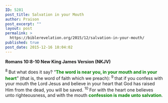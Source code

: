 ```yaml
---
ID: 5281
post_title: Salvation in your Mouth
author: Praison
post_excerpt: ""
layout: post
permalink: >
  https://biblerevelation.org/2015/12/salvation-in-your-mouth/
published: true
post_date: 2015-12-16 18:04:02
---
```

<strong><span class="passage-display-bcv">Romans 10:8-10
</span><span class="passage-display-version">New King James Version (NKJV)</span></strong>

<span id="en-NKJV-28197" class="text Rom-10-8"><sup class="versenum">8 </sup>But what does it say? <span class="oblique">“<span style="color: #008000;"><strong>The word is near you, in your mouth and in your heart</strong></span>”</span> (that is, the word of faith which we preach): </span><span id="en-NKJV-28198" class="text Rom-10-9"><sup class="versenum">9 </sup>that if you confess with your mouth the Lord Jesus and believe in your heart that God has raised Him from the dead, you will be saved. </span><span id="en-NKJV-28199" class="text Rom-10-10"><sup class="versenum">10 </sup>For with the heart one believes unto righteousness, and with the mouth <strong><span style="color: #008000;">confession is made unto salvation</span></strong>.</span>